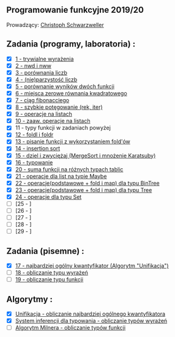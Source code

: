 ## Programowanie funkcyjne 2019/20
Prowadzący: [Christoph Schwarzweller](https://inf.ug.edu.pl/~schwarzw/)

## Zadania (programy, laboratoria) :
- [x] [1 - trywialne wyrażenia](https://github.com/jbienias/Haskell/blob/master/Programy/zad1.txt)
- [x] [2 - nwd i nww](https://github.com/jbienias/Haskell/blob/master/Programy/zad2.txt)
- [x] [3 - porównania liczb](https://github.com/jbienias/Haskell/blob/master/Programy/zad3.txt)
- [x] [4 - (nie)parzystość liczb](https://github.com/jbienias/Haskell/blob/master/Programy/zad4.txt)
- [x] [5 - porównanie wyników dwóch funkcji](https://github.com/jbienias/Haskell/blob/master/Programy/zad5.txt)
- [x] [6 - miejsca zerowe równania kwadratowego](https://github.com/jbienias/Haskell/blob/master/Programy/zad6.txt)
- [x] [7 - ciąg fibonacciego](https://github.com/jbienias/Haskell/blob/master/Programy/zad7.txt)
- [x] [8 - szybkie potęgowanie (rek, iter)](https://github.com/jbienias/Haskell/blob/master/Programy/zad8.txt)
- [x] [9 - operacje na listach](https://github.com/jbienias/Haskell/blob/master/Programy/zad9.txt)
- [x] [10 - zaaw. operacje na listach](https://github.com/jbienias/Haskell/blob/master/Programy/zad10.txt)
- [x] 11 - typy funkcji w zadaniach powyżej
- [x] [12 - foldl i foldr](https://github.com/jbienias/Haskell/blob/master/Programy/zad12.txt)
- [x] [13 - pisanie funkcji z wykorzystaniem fold'ów](https://github.com/jbienias/Haskell/blob/master/Programy/zad13.txt)
- [x] [14 - insertion sort](https://github.com/jbienias/Haskell/blob/master/Programy/zad14.txt)
- [x] [15 - dziel i zwyciężaj (MergeSort i mnożenie Karatsuby)](https://github.com/jbienias/Haskell/blob/master/Programy/zad15.txt)
- [x] [16 - typowanie](https://github.com/jbienias/Haskell/blob/master/Programy/zad16.txt)
- [x] [20 - suma funkcji na różnych typach tablic](https://github.com/jbienias/Haskell/blob/master/Programy/zad20.txt)
- [x] [21 - operacje dla list na typie Maybe](https://github.com/jbienias/Haskell/blob/master/Programy/zad21.txt)
- [x] [22 - operacje(podstawowe + fold i map) dla typu BinTree](https://github.com/jbienias/Haskell/blob/master/Programy/zad22.txt)
- [x] [23 - operacje(podstawowe + fold i map) dla typu Tree](https://github.com/jbienias/Haskell/blob/master/Programy/zad23.txt)
- [x] [24 - operacje dla typu Set](https://github.com/jbienias/Haskell/blob/master/Programy/zad24.txt)
- [ ] [25 - ]
- [ ] [26 - ]
- [ ] [27 - ]
- [ ] [28 - ]
- [ ] [29 - ]

## Zadania (pisemne) :
- [x] [17 - najbardziej ogólny kwantyfikator (Algorytm "Unifikacja")](https://github.com/jbienias/Haskell/blob/master/Pisemne/zad17.txt)
- [ ] [18 - obliczanie typu wyrażeń](https://github.com/jbienias/Haskell/blob/master/Pisemne/zad18.txt)
- [ ] [19 - obliczanie typu funkcji](https://github.com/jbienias/Haskell/blob/master/Pisemne/zad19.txt)

## Algorytmy :
- [x] [Unifikacja - obliczanie najbardziej ogólnego kwantyfikatora](https://github.com/jbienias/Haskell/blob/master/Algorytmy/unifikacja.txt)
- [x] [System inferencji dla typowania - obliczanie typów wyrażeń](https://github.com/jbienias/Haskell/blob/master/Algorytmy/system_inferencji_dla_typowania.txt)
- [ ] [Algorytm Milnera - obliczanie typów funkcji](https://github.com/jbienias/Haskell/blob/master/Algorytmy/milner.txt)
